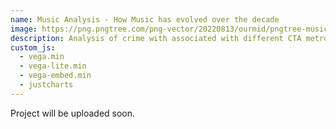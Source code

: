 ```yaml
---
name: Music Analysis - How Music has evolved over the decade
image: https://png.pngtree.com/png-vector/20220813/ourmid/pngtree-musical-notes-staff-colored-clip-art-png-image_6108111.png
description: Analysis of crime with associated with different CTA metro line 
custom_js:
  - vega.min
  - vega-lite.min
  - vega-embed.min
  - justcharts
---
```


Project will be uploaded soon.
